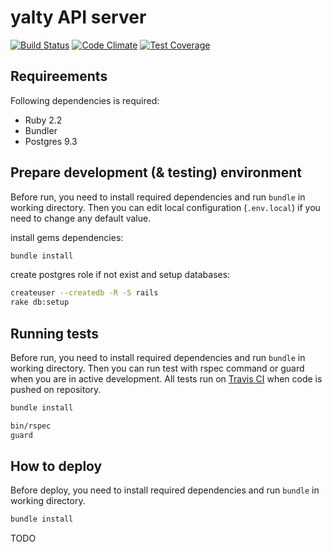 yalty API server
================

[![Build Status](https://magnum.travis-ci.com/yalty/yalty-backend.svg?token=35p5MLza67zdcUbXZDsS&branch=master)](https://magnum.travis-ci.com/yalty/yalty-backend) [![Code Climate](https://codeclimate.com/repos/5548cbaae30ba06b34000d53/badges/66b6a34fcae4e5ad3f80/gpa.svg)](https://codeclimate.com/repos/5548cbaae30ba06b34000d53/feed) [![Test Coverage](https://codeclimate.com/repos/5548cbaae30ba06b34000d53/badges/66b6a34fcae4e5ad3f80/coverage.svg)](https://codeclimate.com/repos/5548cbaae30ba06b34000d53/coverage)

Requireements
-------------

Following dependencies is required:

* Ruby 2.2
* Bundler
* Postgres 9.3

Prepare development (& testing) environment
-------------------------------------------

Before run, you need to install required dependencies and run
`bundle` in working directory. Then you can edit local configuration
(`.env.local`) if you need to change any default value.

install gems dependencies:
```bash
bundle install
```

create postgres role if not exist and setup databases:
```bash
createuser --createdb -R -S rails
rake db:setup
```

Running tests
-------------

Before run, you need to install required dependencies and run
`bundle` in working directory. Then you can run test with rspec command
or guard when you are in active development. All tests run on
[Travis CI](https://magnum.travis-ci.com/yalty/yalty-server)
when code is pushed on repository.

```bash
bundle install
```

```bash
bin/rspec
guard
```

How to deploy
-------------

Before deploy, you need to install required dependencies and run
`bundle` in working directory.

```bash
bundle install
```

TODO
